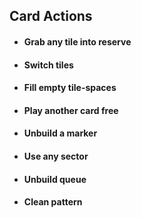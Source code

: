 ## Card Actions

- #### Grab any tile into reserve
- #### Switch tiles
- #### Fill empty tile-spaces
- #### Play another card free
- #### Unbuild a marker
- #### Use any sector
- #### Unbuild queue
- #### Clean pattern
